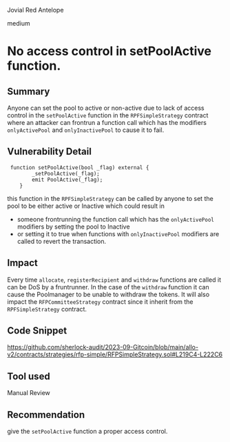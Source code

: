 Jovial Red Antelope

medium

# No access control in setPoolActive function.
## Summary
Anyone can set the pool to active or non-active due to lack of access control in the ```setPoolActive``` function in the  ```RPFSimpleStrategy``` contract where an attacker can frontrun a function call which has the modifiers ```onlyActivePool``` and ```onlyInactivePool``` to cause it to fail.  

## Vulnerability Detail
```solidity
 function setPoolActive(bool _flag) external {
        _setPoolActive(_flag);
        emit PoolActive(_flag);
    }
```
this function in the ```RPFSimpleStrategy``` can be called by anyone to set the pool to be either active or Inactive which could result in
 * someone frontrunning the function call which has the ```onlyActivePool``` modifiers by setting the pool to Inactive 
 * or setting it to true when functions with ```onlyInactivePool``` modifiers are called to revert the transaction.

## Impact
Every time ```allocate```, ```registerRecipient``` and ```withdraw``` functions are called it can be DoS by a fruntrunner.
In the case of the ```withdraw``` function it can cause the Poolmanager to be unable to withdraw the tokens. 
It will also impact the ```RFPCommitteeStrategy``` contract since it inherit from the ```RPFSimpleStrategy``` contract.

## Code Snippet
https://github.com/sherlock-audit/2023-09-Gitcoin/blob/main/allo-v2/contracts/strategies/rfp-simple/RFPSimpleStrategy.sol#L219C4-L222C6

## Tool used

Manual Review

## Recommendation
give the ```setPoolActive``` function a proper access control.